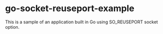 # go-socket-reuseport-example
This is a sample of an application built in Go using SO_REUSEPORT socket option.
